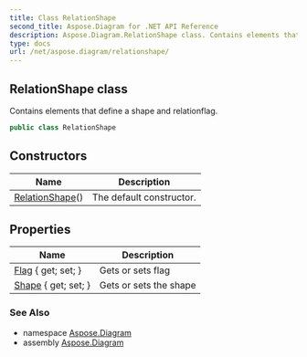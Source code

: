 ```yaml
---
title: Class RelationShape
second_title: Aspose.Diagram for .NET API Reference
description: Aspose.Diagram.RelationShape class. Contains elements that define a shape and relationflag
type: docs
url: /net/aspose.diagram/relationshape/
---
```

## RelationShape class

Contains elements that define a shape and relationflag.

```csharp
public class RelationShape
```

## Constructors

| Name | Description |
| --- | --- |
| [RelationShape](relationshape/)() | The default constructor. |

## Properties

| Name | Description |
| --- | --- |
| [Flag](../../aspose.diagram/relationshape/flag/) { get; set; } | Gets or sets flag |
| [Shape](../../aspose.diagram/relationshape/shape/) { get; set; } | Gets or sets the shape |

### See Also

* namespace [Aspose.Diagram](../../aspose.diagram/)
* assembly [Aspose.Diagram](../../)


